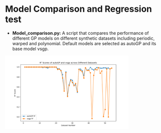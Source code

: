 # Model Comparison and Regression test
- **Model_comparison.py:** A script that compares the performance of different GP models on different synthetic datasets including periodic, warped and polynomial. Default models are selected as autoGP and its base model vsgp. 
<img src="https://github.com/IceLab-X/Mini-GP/blob/051c6a3a60b955ffdea8a4fd72606353c21bfd49/core/Model_comparison&Regression_test/Model_comparison_autoGP.png" alt="Model Comparison for autoGP and vsgp" width="400"/>
